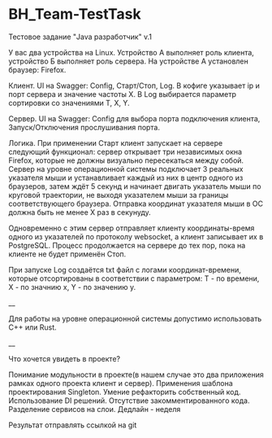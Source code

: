 # BH_Team-TestTask

Тестовое задание "Java разработчик" v.1

У вас два устройства на Linux. Устройство А выполняет роль клиента, устройство Б выполняет роль сервера. На устройстве А установлен браузер: Firefox.

Клиент. UI на Swagger: Config, Старт/Стоп, Log. В кофиге указывает ip и порт сервера и значение частоты X. В Log выбирается параметр сортировки со значениями T, X, Y.

Сервер. UI на Swagger: Config для выбора порта подключения клиента, Запуск/Отключения прослушивания порта.

Логика. При применении Старт клиент запускает на сервере следующий функционал: сервер открывает три независимых окна Firefox, которые не должны визуально пересекаться между собой. Сервер на уровне операционной системы подключает 3 реальных указателя мыши и устанавливает каждый из них в центр одного из браузеров, затем ждёт 5 секунд и начинает двигать указатель мыши по круговой траектории, не выходя указателем мыши за границы соответствующего браузера. Отправка координат указателя мыши в ОС должна быть не менее X раз в секунуду.

Одновременно с этим сервер отправляет клиенту координаты-время одного из указателей по протоколу websocket, а клиент записывает их в PostgreSQL. Процесс продолжается на сервере до тех пор, пока на клиенте не будет применён Стоп.

При запуске Log создаётся txt файл с логами координат-времени, которые отсортированы в соответствии с параметром: T - по времени, X - по значнию x, Y - по значению y.

__

Для работы на уровне операционной системы допустимо использовать C++ или Rust.

__

Что хочется увидеть в проекте?

Понимание модульности в проекте(в нашем случае это два приложения рамках одного проекта клиент и сервер).
Применения шаблона проектирования Singleton.
Умение рефакторить собственный код.
Использование DI решений.
Отсутствие закомментированного кода.
Разделение сервисов на слои.
Дедлайн - неделя

Результат отправлять ссылкой на git
